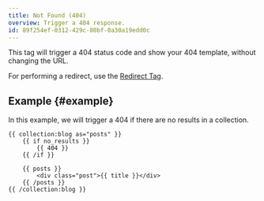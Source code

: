 ```yaml
---
title: Not Found (404)
overview: Trigger a 404 response.
id: 89f254ef-0312-429c-80bf-0a30a19edd0c
---
```

This tag will trigger a 404 status code and show your 404 template, without changing the URL.

For performing a redirect, use the [Redirect Tag][redirect_tag].

## Example {#example}

In this example, we will trigger a 404 if there are no results in a collection.

```
{{ collection:blog as="posts" }}
    {{ if no_results }}
        {{ 404 }}
    {{ /if }}

    {{ posts }}
        <div class="post">{{ title }}</div>
    {{ /posts }}
{{ /collection:blog }}
```

[redirect_tag]: /reference/tags/redirect
